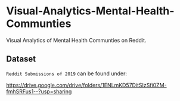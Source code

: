 # Visual-Analytics-Mental-Health-Communties
Visual Analytics of Mental Health Communties on Reddit.

## Dataset
```Reddit Submissions of 2019``` can be found under:

https://drive.google.com/drive/folders/1ENLmKD57DitSIzSfi0ZM-fmhSRFus1--?usp=sharing 
